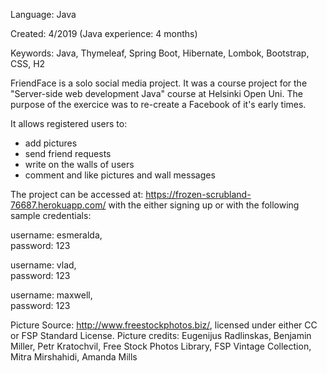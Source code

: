 Language: Java 

Created: 4/2019 (Java experience: 4 months)

Keywords: Java, Thymeleaf, Spring Boot, Hibernate, Lombok, Bootstrap, CSS, H2

FriendFace is a solo social media project. It was a course project for the "Server-side web development Java" course at Helsinki Open Uni. The purpose of the exercice was to re-create a Facebook of it's early times.

It allows registered users to:

- add pictures
- send friend requests
- write on the walls of users
- comment and like pictures and wall messages

The project can be accessed at: https://frozen-scrubland-76687.herokuapp.com/ with the either signing up or with the following sample credentials:

username: esmeralda, 		
password: 123

username: vlad,		
password: 123

username: maxwell, 		
password: 123

Picture Source: http://www.freestockphotos.biz/, licensed under either CC or FSP Standard License. 
Picture credits:
Eugenijus Radlinskas, Benjamin Miller, Petr Kratochvil, Free Stock Photos Library, FSP Vintage Collection, Mitra Mirshahidi, Amanda Mills